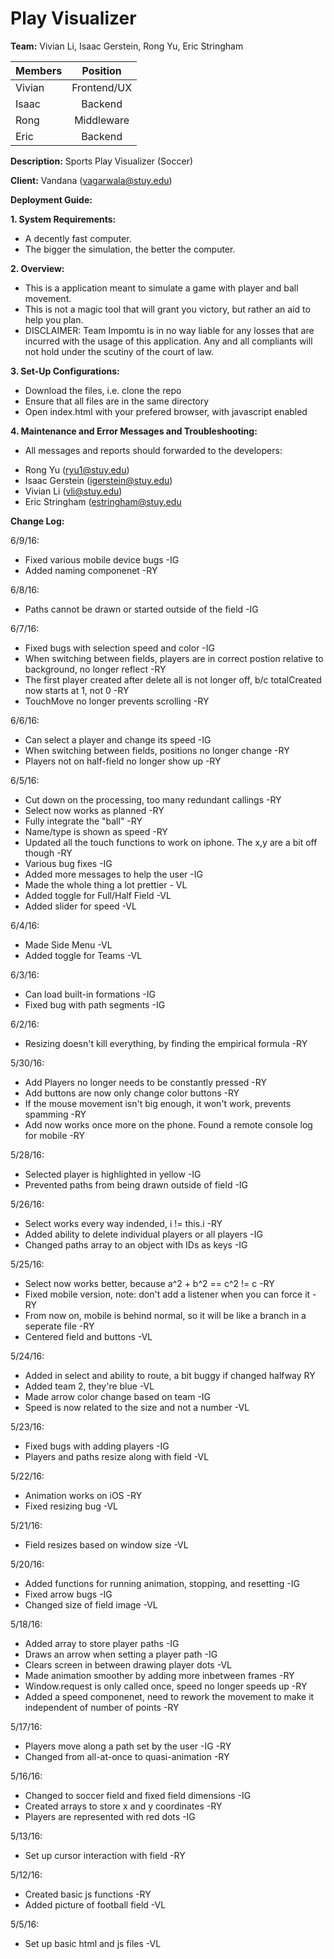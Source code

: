 # Play Visualizer

__Team:__ Vivian Li, Isaac Gerstein, Rong Yu, Eric Stringham

| Members       | Position      |
| ------------- |:-------------:|
| Vivian        | Frontend/UX   |
| Isaac         | Backend       |
| Rong          | Middleware    |
| Eric          | Backend       |

__Description:__ Sports Play Visualizer (Soccer)

__Client:__ Vandana (vagarwala@stuy.edu)


**__Deployment Guide:__**

**1. System Requirements:**
- A decently fast computer.
- The bigger the simulation, the better the computer.

**2. Overview:**
- This is a application meant to simulate a game with player and ball movement.
- This is not a magic tool that will grant you victory, but rather an aid to help you plan.
- DISCLAIMER: Team Impomtu is in no way liable for any losses that are incurred with the usage of this application. Any and all compliants will not hold under the scutiny of the court of law.

**3. Set-Up Configurations:**
- Download the files, i.e. clone the repo
- Ensure that all files are in the same directory
- Open index.html with your prefered browser, with javascript enabled

**4. Maintenance and Error Messages and Troubleshooting:**
- All messages and reports should forwarded to the developers:
* Rong Yu (ryu1@stuy.edu)
* Isaac Gerstein (igerstein@stuy.edu)
* Vivian Li (vli@stuy.edu)
* Eric Stringham (estringham@stuy.edu


__Change Log:__

6/9/16:
- Fixed various mobile device bugs -IG
- Added naming componenet -RY

6/8/16:
- Paths cannot be drawn or started outside of the field -IG

6/7/16:
- Fixed bugs with selection speed and color -IG
- When switching between fields, players are in correct postion relative to background, no longer reflect -RY
- The first player created after delete all is not longer off, b/c totalCreated now starts at 1, not 0 -RY
- TouchMove no longer prevents scrolling -RY

6/6/16:
- Can select a player and change its speed -IG
- When switching between fields, positions no longer change -RY
- Players not on half-field no longer show up -RY

6/5/16:
- Cut down on the processing, too many redundant callings -RY
- Select now works as planned -RY
- Fully integrate the "ball" -RY
- Name/type is shown as speed -RY
- Updated all the touch functions to work on iphone. The x,y are a bit off though -RY
- Various bug fixes -IG
- Added more messages to help the user -IG
- Made the whole thing a lot prettier - VL
- Added toggle for Full/Half Field -VL
- Added slider for speed -VL

6/4/16:
- Made Side Menu -VL
- Added toggle for Teams -VL

6/3/16:
- Can load built-in formations -IG
- Fixed bug with path segments -IG

6/2/16:
- Resizing doesn't kill everything, by finding the empirical formula -RY

5/30/16:
- Add Players no longer needs to be constantly pressed -RY
- Add buttons are now only change color buttons -RY
- If the mouse movement isn't big enough, it won't work, prevents spamming -RY 
- Add now works once more on the phone. Found a remote console log for mobile -RY

5/28/16:
- Selected player is highlighted in yellow -IG
- Prevented paths from being drawn outside of field -IG

5/26/16:
- Select works every way indended, i != this.i -RY
- Added ability to delete individual players or all players -IG
- Changed paths array to an object with IDs as keys -IG

5/25/16:
- Select now works better, because a^2 + b^2 == c^2 != c -RY
- Fixed mobile version, note: don't add a listener when you can force it -RY
- From now on, mobile is behind normal, so it will be like a branch in a seperate file -RY
- Centered field and buttons -VL

5/24/16:
- Added in select and ability to route, a bit buggy if changed halfway RY
- Added team 2, they're blue -VL
- Made arrow color change based on team -IG
- Speed is now related to the size and not a number -VL

5/23/16:
- Fixed bugs with adding players -IG
- Players and paths resize along with field -VL

5/22/16:
- Animation works on iOS -RY
- Fixed resizing bug -VL

5/21/16:
- Field resizes based on window size -VL

5/20/16:
- Added functions for running animation, stopping, and resetting -IG
- Fixed arrow bugs -IG
- Changed size of field image -VL

5/18/16:
- Added array to store player paths -IG
- Draws an arrow when setting a player path -IG
- Clears screen in between drawing player dots -VL
- Made animation smoother by adding more inbetween frames -RY
- Window.request is only called once, speed no longer speeds up -RY
- Added a speed componenet, need to rework the movement to make it independent of number of points -RY

5/17/16:
- Players move along a path set by the user -IG -RY
- Changed from all-at-once to quasi-animation -RY

5/16/16:
- Changed to soccer field and fixed field dimensions -IG
- Created arrays to store x and y coordinates -RY
- Players are represented with red dots -IG

5/13/16:
- Set up cursor interaction with field -RY

5/12/16:
- Created basic js functions -RY
- Added picture of football field -VL

5/5/16:
- Set up basic html and js files -VL
